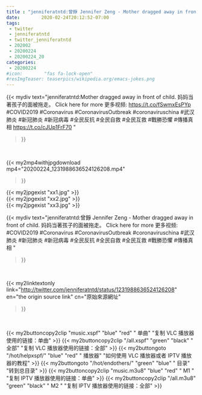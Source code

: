 ```yaml
---
title : "jenniferatntd:曾錚 Jennifer Zeng - Mother dragged away in front of child.  妈妈当著孩子的面被拖走。 Click here for more 更多视频: #COVID2019 #Coronavirus #CoronavirusOutbreak #coronaviruschina  #武汉肺炎 #新冠肺炎 #新冠病毒 #全民反抗 #全民自救 #全民互救 #戰勝恐懼 #傳播真相 "
date:        2020-02-24T20:12:52-07:00
tags:
 - twitter
 - jenniferatntd
 - twitter_jenniferatntd
 - 202002
 - 20200224
 - 20200224_20
categories:
 - 20200224
#icon:        "fas fa-lock-open"
#resImgTeaser: teaserpics/wikipedia.org/emacs-jokes.png
---
```


{{< mydiv text="jenniferatntd:Mother dragged away in front of child.  妈妈当著孩子的面被拖走。 Click here for more 更多视频: https://t.co/fSwmxEsPYp #COVID2019 #Coronavirus #CoronavirusOutbreak #coronaviruschina  #武汉肺炎 #新冠肺炎 #新冠病毒 #全民反抗 #全民自救 #全民互救 #戰勝恐懼 #傳播真相 https://t.co/cJUp1FrF70 "
>}}
<br>


{{< my2mp4withjpgdownload mp4="20200224_1231988636524126208.mp4"
>}}

{{< my2jpgexist "xx1.jpg" >}}<br>
{{< my2jpgexist "xx2.jpg" >}}<br>
{{< my2jpgexist "xx3.jpg" >}}<br>



{{< mydiv text="jenniferatntd:曾錚 Jennifer Zeng - Mother dragged away in front of child.  妈妈当著孩子的面被拖走。 Click here for more 更多视频: #COVID2019 #Coronavirus #CoronavirusOutbreak #coronaviruschina  #武汉肺炎 #新冠肺炎 #新冠病毒 #全民反抗 #全民自救 #全民互救 #戰勝恐懼 #傳播真相 "
>}}
<br>

{{< my2linktextonly link="http://twitter.com/jenniferatntd/status/1231988636524126208"
en="the origin source link" cn="原始來源網址"
>}}


<br>

{{< my2buttoncopy2clip "music.xspf"        "blue"   "red"    " 单曲"  "复制 VLC 播放器使用的链接：单曲" >}} {{< my2buttoncopy2clip "/all.xspf"         "green"  "black"  " 全部"  "复制 VLC 播放器使用的链接：全部" >}} {{< my2buttongoto      "/hot/helpxspf/"    "blue"   "red"    " 播放器" "如何使用 VLC 播放器或者 IPTV 播放器的教程" >}} {{< my2buttongoto      "/hot/endothers/"   "green"  "blue"   " 目录"   "转到总目录" >}} {{< my2buttoncopy2clip "music.m3u8"        "blue"   "red"    " M1 "    "复制 IPTV 播放器使用的链接：单曲" >}} {{< my2buttoncopy2clip "/all.m3u8"         "green"  "black"  " M2 "    "复制 IPTV 播放器使用的链接：全部" >}} 
